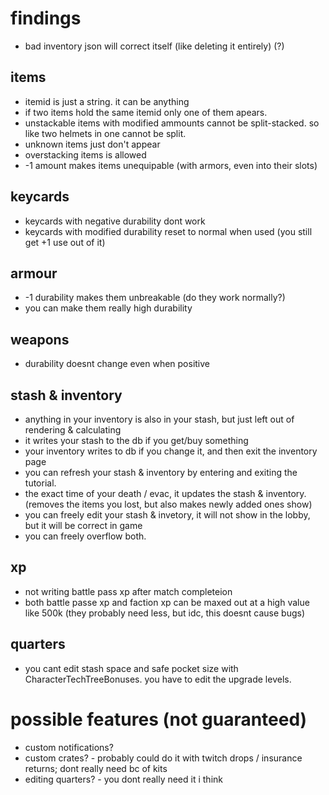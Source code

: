 # findings
- bad inventory json will correct itself (like deleting it entirely) (?)
## items
- itemid is just a string. it can be anything
- if two items hold the same itemid only one of them apears.
- unstackable items with modified ammounts cannot be split-stacked. so like two helmets in one cannot be split.
- unknown items just don't appear
- overstacking items is allowed
- -1 amount makes items unequipable (with armors, even into their slots)
## keycards
- keycards with negative durability dont work
- keycards with modified durability reset to normal when used (you still get +1 use out of it)
## armour
- -1 durability makes them unbreakable (do they work normally?)
- you can make them really high durability
## weapons
- durability doesnt change even when positive
## stash & inventory
- anything in your inventory is also in your stash, but just left out of rendering & calculating
- it writes your stash to the db if you get/buy something
- your inventory writes to db if you change it, and then exit the inventory page
- you can refresh your stash & inventory by entering and exiting the tutorial.
- the exact time of your death / evac, it updates the stash & inventory. (removes the items you lost, but also makes newly added ones show)
- you can freely edit your stash & invetory, it will not show in the lobby, but it will be correct in game
- you can freely overflow both.
## xp
- not writing battle pass xp after match completeion
- both battle passe xp and faction xp can be maxed out at a high value like 500k (they probably need less, but idc, this doesnt cause bugs)
## quarters
- you cant edit stash space and safe pocket size with CharacterTechTreeBonuses. you have to edit the upgrade levels.

# possible features (not guaranteed)
- custom notifications?
- custom crates? - probably could do it with twitch drops / insurance returns; dont really need bc of kits
- editing quarters? - you dont really need it i think
